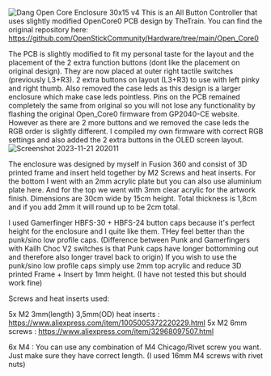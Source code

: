 ![Dang Open Core Enclosure 30x15 v4](https://github.com/dangk1/Hardware/assets/57189623/09194ded-7e93-46e8-9af1-8c9d158466ea)
This is an All Button Controller that uses slightly modified OpenCore0 PCB design by TheTrain. You can find the original repository here: https://github.com/OpenStickCommunity/Hardware/tree/main/Open_Core0

The PCB is slightly modified to fit my personal taste for the layout and the placement of the 2 extra function buttons (dont like the placement on original design).
They are now placed at outer right tactile switches (previously L3+R3).
2 extra buttons on layout (L3+R3) to use with left pinky and right thumb.
Also removed the case leds as this design is a larger enclosure which make case leds pointless.
Pins on the PCB remained completely the same from original so you will not lose any functionality by flashing the original Open_Core0 firmware from GP2040-CE website.
However as there are 2 more buttons and we removed the case leds the RGB order is slightly different.
I compiled my own firmware with correct RGB settings and also added the 2 extra buttons in the OLED screen layout.
![Screenshot 2023-11-21 202011](https://github.com/dangk1/Hardware/assets/57189623/0dab9454-bb1d-43dc-8092-397478f0219c)

The enclosure was designed by myself in Fusion 360 and consist of 3D printed frame and insert held together by M2 Screws and heat inserts.
For the bottom I went with an 2mm acrylic plate but you can also use aluminium plate here.
And for the top we went with 3mm clear acrylic for the artwork finish.
Dimensions are 30cm wide by 15cm height.
Total thickness is 1,8cm and if you add 2mm it will round up to be 2cm total.

I used Gamerfinger HBFS-30 + HBFS-24 button caps because it's perfect height for the enclosure and I quite like them. THey feel better than the punk/sino low profile caps. (Difference between Punk and Gamerfingers with Kailh Choc V2 switches is that Punk caps have longer bottomming out and therefore also longer travel back to origin)
If you wish to use the punk/sino low profile caps simply use 2mm top acrylic and reduce 3D printed Frame + Insert by 1mm height. (I have not tested this but should work fine)

Screws and heat inserts used:

5x M2 3mm(length) 3,5mm(OD) heat inserts : https://www.aliexpress.com/item/1005005372220229.html
5x M2 6mm screws : https://www.aliexpress.com/item/32968097507.html

6x M4 : You can use any combination of M4 Chicago/Rivet screw you want. Just make sure they have correct length. (I used 16mm M4 screws with rivet nuts)
